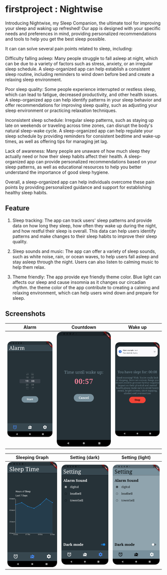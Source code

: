 # firstproject : Nightwise

Introducing Nightwise, my Sleep Companion, the ultimate tool for improving your sleep and waking up refreshed!
Our app is designed with your specific needs and preferences in mind, providing personalized recommendations 
and tools to help you get the best sleep possible.

It can can solve several pain points related to sleep, including:

Difficulty falling asleep: Many people struggle to fall asleep at night, which can be due to a variety of factors such as stress, anxiety, or an irregular sleep schedule. A sleep-organized app can help establish a consistent sleep routine, including reminders to wind down before bed and create a relaxing sleep environment.

Poor sleep quality: Some people experience interrupted or restless sleep, which can lead to fatigue, decreased productivity, and other health issues. A sleep-organized app can help identify patterns in your sleep behavior and offer recommendations for improving sleep quality, such as adjusting your sleep environment or practicing relaxation techniques.

Inconsistent sleep schedule: Irregular sleep patterns, such as staying up late on weekends or traveling across time zones, can disrupt the body's natural sleep-wake cycle. A sleep-organized app can help regulate your sleep schedule by providing reminders for consistent bedtime and wake-up times, as well as offering tips for managing jet lag.

Lack of awareness: Many people are unaware of how much sleep they actually need or how their sleep habits affect their health. A sleep-organized app can provide personalized recommendations based on your sleep patterns, as well as educational resources to help you better understand the importance of good sleep hygiene.

Overall, a sleep-organized app can help individuals overcome these pain points by providing personalized guidance and support for establishing healthy sleep habits.
 
## Feature

1. Sleep tracking: The app can track users' sleep patterns and provide data on how long they sleep, how often they wake up during the night, and how restful their sleep is overall. This data can help users identify patterns and make changes to their sleep habits to improve their sleep quality.

2. Sleep sounds and music: The app can offer a variety of sleep sounds, such as white noise, rain, or ocean waves, to help users fall asleep and stay asleep through the night. Users can also listen to calming music to help them relax.

3. Theme friendly: The app provide eye friendly theme color. Blue light can affects our sleep and cause insomnia as it changes our circadian rhythm. the theme color of the app contribute to creating a calming and relaxing environment, which can help users wind down and prepare for sleep.

## Screenshots

|              Alarm              |                Countdown                |              Wake up              |
|:-------------------------------:|:---------------------------------------:|:---------------------------------:|
| ![Alarm](screenshots/alarm.png) | ![Countdown](screenshots/countdown.png) | ![Wakeup](screenshots/wakeup.png) |

|               Sleeping Graph                |                Setting (dark)                 |                 Setting (light)                 |
|:-------------------------------------------:|:---------------------------------------------:|:-----------------------------------------------:|
| ![Sleep_Graph](screenshots/sleep_graph.png) | ![setting dark](screenshots/setting_dark.png) | ![setting light](screenshots/setting_light.png) |
